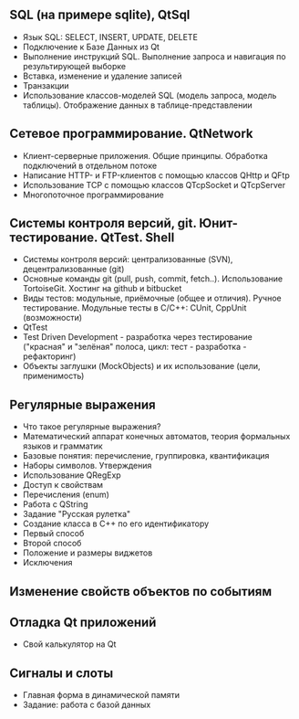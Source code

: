 ## ﻿SQL (на примере sqlite), QtSql
* Язык SQL: SELECT, INSERT, UPDATE, DELETE
* Подключение к Базе Данных из Qt
* Выполнение инструкций SQL. Выполнение запроса и навигация по результирующей выборке
* Вставка, изменение и удаление записей
* Транзакции
* Использование классов-моделей SQL (модель запроса, модель таблицы). Отображение данных в таблице-представлении
## Сетевое программирование. QtNetwork
* Клиент-серверные приложения. Общие принципы. Обработка подключений в отдельном потоке
* Написание HTTP- и FTP-клиентов с помощью классов QHttp и QFtp
* Использование TCP с помощью классов QTcpSocket и QTcpServer
* Многопоточное программирование
## Системы контроля версий, git. Юнит-тестирование. QtTest. Shell
* Системы контроля версий: централизованные (SVN), децентрализованные (git)
* Основные команды git (pull, push, commit, fetch..). Использование TortoiseGit. Хостинг на github и bitbucket
* Виды тестов: модульные, приёмочные (общее и отличия). Ручное тестирование. Модульные тесты в С/C++: CUnit, CppUnit (возможности)
* QtTest
* Test Driven Development - разработка через тестирование ("красная" и "зелёная" полоса, цикл: тест - разработка - рефакторинг)
* Объекты заглушки (MockObjects) и их использование (цели, применимость)
## Регулярные выражения
* Что такое регулярные выражения?
* Математический аппарат конечных автоматов, теория формальных языков и грамматик
* Базовые понятия: перечисление, группировка, квантификация
* Наборы символов. Утверждения
* Использование QRegExp
* Доступ к свойствам
* Перечисления (enum)
* Работа с QString
* Задание "Русская рулетка"
* Создание класса в C++ по его идентификатору
* Первый способ
* Второй способ
* Положение и размеры виджетов
* Исключения
## Изменение свойств объектов по событиям
## Отладка Qt приложений
* Свой калькулятор на Qt
## Сигналы и слоты
* Главная форма в динамической памяти
* Задание: работа с базой данных
